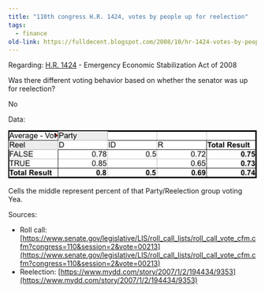 ```yaml
---
title: "110th congress H.R. 1424, votes by people up for reelection"
tags:
  - finance
old-link: https://fulldecent.blogspot.com/2008/10/hr-1424-votes-by-people-up-for.html
---
```


Regarding: [H.R. 1424](https://www.congress.gov/bill/110th-congress/house-bill/1424) - Emergency Economic Stabilization Act of 2008

Was there different voting behavior based on whether the senator was up for reelection?

No

Data:

![H.R. 1424 votes](/assets/images/2008-10-01-110th-hr-1424-votes.webp)

Cells the middle represent percent of that Party/Reelection group voting Yea.

Sources:

* Roll call: [https://www.senate.gov/legislative/LIS/roll_call_lists/roll_call_vote_cfm.cfm?congress=110&session=2&vote=00213](https://www.senate.gov/legislative/LIS/roll_call_lists/roll_call_vote_cfm.cfm?congress=110&session=2&vote=00213)
* Reelection: [https://www.mydd.com/story/2007/1/2/194434/9353](https://www.mydd.com/story/2007/1/2/194434/9353)
